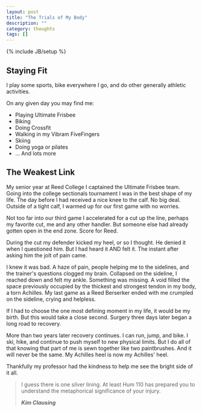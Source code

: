 ```yaml
---
layout: post
title: "The Trials of My Body"
description: ""
category: thoughts
tags: []
---
```

{% include JB/setup %}

## Staying Fit

I play some sports, bike everywhere I go, and do other generally athletic activities.

On any given day you may find me:

* Playing Ultimate Frisbee
* Biking
* Doing Crossfit
* Walking in my Vibram FiveFingers
* Skiing
* Doing yoga or pilates
* ... And lots more

## The Weakest Link

My senior year at Reed College I captained the Ultimate Frisbee team. Going into the college sectionals tournament I was in the best shape of my life. The day before I had received a nice knee to the calf. No big deal. Outside of a tight calf, I warmed up for our first game with no worries.

Not too far into our third game I accelerated for a cut up the line, perhaps my favorite cut, me and any other handler. But someone else had already gotten open in the end zone. Score for Reed.

During the cut my defender kicked my heel, or so I thought. He denied it when I questioned him. But I had heard it AND felt it. The instant after asking him the jolt of pain came.

I knew it was bad. A haze of pain, people helping me to the sidelines, and the trainer's questions clogged my brain. Collapsed on the sideline, I reached down and felt my ankle. Something was missing. A void filled the space previously occupied by the thickest and strongest tendon in my body, a torn Achilles. My last game as a Reed Berserker ended with me crumpled on the sideline, crying and helpless.

If I had to choose the one most defining moment in my life, it would be my birth. But this would take a close second. Surgery three days later began a long road to recovery.

More than two years later recovery continues. I can run, jump, and bike. I ski, hike, and continue to push myself to new physical limits. But I do all of that knowing that part of me is sewn together like two paintbrushes. And it will never be the same. My Achilles heel is now my Achilles' heel.

Thankfully my professor had the kindness to help me see the bright side of it all.

>	I guess there is one silver lining. At least Hum 110 has prepared you to understand the metaphorical significance of your injury. 
>
>	***Kim Clausing***